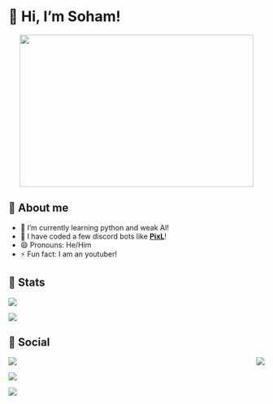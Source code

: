 # **👋 Hi, I’m Soham!**

<p align="center">
  <img width="460" height="300" src="https://data.whicdn.com/images/341002571/original.gif">
</p>

## **🌸 About me**

- 🔭 I’m currently learning python and weak AI!
- 🤖 I have coded a few discord bots like **[PixL](https://discordbotlist.com/bots/pixl)**!
- 😄 Pronouns: He/Him
- ⚡ Fun fact: I am an youtuber!

## **🗻 Stats**

![](https://komarev.com/ghpvc/?username=soham485)

![](https://github-readme-stats.vercel.app/api?username=Soham485&show_icons=true&hide_border=true&theme=tokyonight)

## **🍨 Social**
<img src="https://data.whicdn.com/images/290365239/original.gif" align="right">

[![](https://img.shields.io/badge/GitHub-100000?style=for-the-badge&logo=github&logoColor=white)](https://github.com/soham485) 

[![](https://img.shields.io/badge/YouTube-FF0000?style=for-the-badge&logo=youtube&logoColor=white)](https://www.youtube.com/channel/UC2CE5AfflIzhZCNJv5Qdkjg)

[![](	https://img.shields.io/badge/Discord-7289DA?style=for-the-badge&logo=discord&logoColor=white)](https://discord.gg/aEBxQnZE6B)


